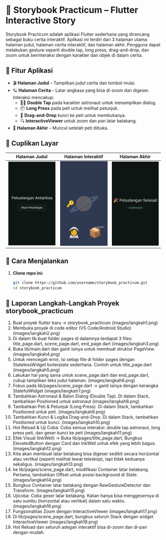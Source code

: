 # 📘 Storybook Practicum – Flutter Interactive Story

Storybook Practicum adalah aplikasi Flutter sederhana yang dirancang sebagai buku cerita interaktif. Aplikasi ini terdiri dari 3 halaman utama: halaman judul, halaman cerita interaktif, dan halaman akhir. Pengguna dapat melakukan gesture seperti double tap, long press, drag-and-drop, dan zoom untuk berinteraksi dengan karakter dan objek di dalam cerita.

## 🧩 Fitur Aplikasi

- 🎬 **Halaman Judul** – Tampilkan judul cerita dan tombol mulai.
- 🪐 **Halaman Cerita** – Latar angkasa yang bisa di-zoom dan digeser. Interaksi mencakup:
  - 👩‍🚀 **Double Tap** pada karakter astronaut untuk menampilkan dialog.
  - 📦 **Long Press** pada peti untuk melihat petunjuk.
  - 🔑 **Drag-and-Drop** kunci ke peti untuk membukanya.
  - 🔍 **InteractiveViewer** untuk zoom dan pan latar belakang.
- 🎉 **Halaman Akhir** – Muncul setelah peti dibuka.

## 📸 Cuplikan Layar

| Halaman Judul                     | Halaman Interaktif                | Halaman Akhir                   |
| --------------------------------- | --------------------------------- | ------------------------------- |
| ![title](images/Screenshot_1.png) | ![scene](images/Screenshot_2.png) | ![end](images/Screenshot_3.png) |


## 🚀 Cara Menjalankan

1. **Clone repo ini:**

   ```bash
   git clone https://github.com/username/storybook_practicum.git
   cd storybook_practicum
   ```

## 📘 Laporan Langkah-Langkah Proyek storybook_practicum

1.	Buat proyek flutter baru → storybook_practicum
    (images/langkah1.png)
2.	Membuka proyek di code editor (VS Code/Android Studio)
    (images/langkah2.png)
3.	Di dalam lib buat folder pages di dalamnya terdapat 3 files: title_page.dart, scene_page.dart, end_page.dart
    (images/langkah3.png)
4.	Buka lib/main.dart dan ganti isinya untuk membuat struktur PageView.
    (images/langkah4.png)
5.	Untuk mencegah error, isi setiap file di folder pages dengan StatelessWidget boilerplate sederhana. Contoh untuk title_page.dart
    (images/langkah5.png)
6.	Lakukan hal yang sama untuk scene_page.dart dan end_page.dart, cukup tampilkan teks judul halaman.
    (images/langkah6.png)
7.	Fokus pada lib/pages/scene_page.dart → ganti isinya dengan kerangka StatefulWidget
    (images/langkah7.png)
8.	Tambahkan Astronaut & Balon Dialog (Double Tap). Di dalam Stack, tambahkan Positioned untuk astronaut
    (images/langkah8.png)
9.	Tambahkan Peti & Petunjuk (Long Press). Di dalam Stack, tambahkan Positioned untuk peti.
    (images/langkah9.png)
10.	Tambahkan Kunci & Logika Drag-and-Drop. Di dalam Stack, tambahkan Positioned untuk kunci.
    (images/langkah10.png)
11.	Hot Reload & Uji Coba: Coba semua interaksi: double tap astronaut, long press peti, dan geser kunci ke peti
    (images/langkah11.png)
12.	Efek Visual (InkWell) → Buka lib/pages/title_page.dart, Bungkus ElevatedButton dengan Card dan InkWell untuk efek yang lebih bagus.
    (images/langkah12.png)
13. Kita akan membuat latar belakang bisa digeser sedikit secara horizontal atau vertikal (seperti melihat lewat teleskop), tapi tidak keduanya sekaligus.
    (images/langkah13.png)
14.	ke lib/pages/scene_page.dart, modifikasi Container latar belakang. Pertama, tambahkan Offset untuk posisi background di State.
    (images/langkah14.png)
15.	Bungkus Container latar belakang dengan RawGestureDetector dan Transform.
    (images/langkah15.png)
16.	Ujicoba: Coba geser latar belakang. Kalian hanya bisa menggesernya di satu sumbu (horizontal atau vertikal) dalam satu waktu.
    (images/langkah16.png)
17.	Fungsionalitas Zoom dengan InteractiveViewer
    (images/langkah17.png)
18.	Di lib/pages/scene_page.dart, bungkus seluruh Stack dengan widget InteractiveViewer
    (images/langkah18.png)
19.	Hot Reload dan seluruh adegan interaktif bisa di-zoom dan di-pan dengan mudah.

